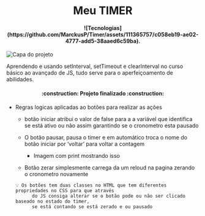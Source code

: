 <h1 align="center"> Meu TIMER </h1>
<h4 align="center"> 
![Tecnologias](https://github.com/MarckusP/Timer/assets/111365757/c058eb19-ae02-4777-add5-38aaed6c59ba).
</h4>


![Capa do projeto](https://github.com/MarckusP/Timer/assets/111365757/c058eb19-ae02-4777-add5-38aaed6c59ba)


Aprendendo e usando setInterval, setTimeout e clearInterval no curso básico ao avançado de JS, tudo serve para o aperfeiçoamento de abilidades.

<h4 align="center"> 
    :construction:  Projeto finalizado  :construction:
</h4>


- Regras logicas aplicadas ao botões para realizar as ações
  
    - botão iniciar atribui o valor de false para a a variável que identifica se está ativo ou não assim garantindo se o cronometro esta pausado
      
    - O botão pausar, pausa o timer e em automático troca o nome do botão iniciar por ‘voltar’ para voltar a contagem
        - Imagem com print mostrando isso
          
    - Botão zerar simplesmente carrega da um reloud na pagina zerando o cronometro novamente
    
    <aside>
    

      💡 Os botões tem duas classes no HTML que tem diferentes propriedades no CSS para que através
            do JS consiga alterar se o botão pode ou não ser clicado baseado no estado do timer,
            se está contando se está zerado e ou pausado
    
    </aside>
